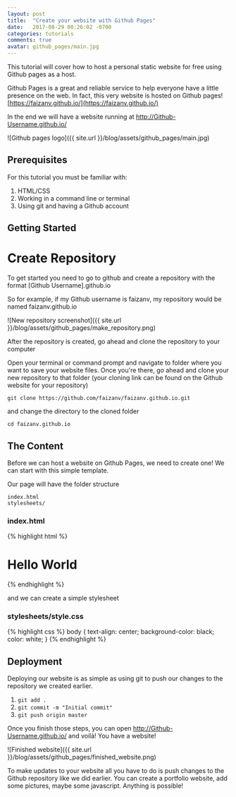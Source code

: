 ```yaml
---
layout: post
title:  "Create your website with Github Pages"
date:   2017-08-29 00:26:02 -0700
categories: tutorials 
comments: true
avatar: github_pages/main.jpg
---
```

This tutorial will cover how to host a personal static website for free using Github pages as a host.

Github Pages is a great and reliable service to help everyone have a little presence on the web. In fact, this very website is hosted on Github pages! [https://faizanv.github.io/](https://faizanv.github.io/)

In the end we will have a website running at http://Github-Username.github.io/

![Github pages logo]({{ site.url }}/blog/assets/github_pages/main.jpg)
## Prerequisites
For this tutorial you must be familiar with:
1. HTML/CSS
2. Working in a command line or terminal
3. Using git and having a Github account

## Getting Started
# Create Repository
To get started you need to go to github and create a repository with the format [Github Username].github.io

So for example, if my Github username is faizanv, my repository would be named faizanv.github.io 

![New repository screenshot]({{ site.url }}/blog/assets/github_pages/make_repository.png)

After the repository is created, go ahead and clone the repository to your computer

Open your terminal or command prompt and navigate to folder where you want to save your website files. Once you're there, go ahead and clone your new repository to that folder (your cloning link can be found on the Github website for your repository)

`git clone https://github.com/faizanv/faizanv.github.io.git`

and change the directory to the cloned folder

`cd faizanv.github.io`

## The Content

Before we can host a website on Github Pages, we need to create one! We can start with this simple template.

Our page will have the folder structure
```
index.html
stylesheets/
```

### index.html
{% highlight html %}
<!DOCTYPE html>
<head>
  <meta charset="UTF-8">
  <title>My Website</title>
  <link rel="stylesheet" href="stylesheets/style.css" />
</head>
<body>
  <h1>Hello World</h1>
</body>
{% endhighlight %}

and we can create a simple stylesheet

### stylesheets/style.css
{% highlight css %}
body {
  text-align: center;
  background-color: black;
  color: white;
}
{% endhighlight %}

## Deployment

Deploying our website is as simple as using git to push our changes to the repository we created earlier.
1. `git add .`
2. `git commit -m "Initial commit"`
3. `git push origin master`

Once you finish those steps, you can open http://Github-Username.github.io/ and voilà! You have a website!

![Finished website]({{ site.url }}/blog/assets/github_pages/finished_website.png)

To make updates to your website all you have to do is push changes to the Github repository like we did earlier. You can create a portfolio website, add some pictures, maybe some javascript. Anything is possible!
